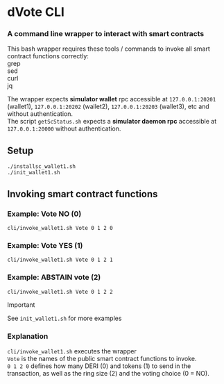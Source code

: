# dVote CLI
### A command line wrapper to interact with smart contracts

This bash wrapper requires these tools / commands to invoke all smart contract functions correctly:<br>
grep<br>
sed<br>
curl<br>
jq<br>

The wrapper expects **simulator wallet** rpc accessible at `127.0.0.1:20201` (wallet1), `127.0.0.1:20202` (wallet2), `127.0.0.1:20203` (wallet3), etc and without authentication.<br>
The script `getScStatus.sh` expects a **simulator daemon rpc** accessible at `127.0.0.1:20000` without authentication.

## Setup

`./installsc_wallet1.sh`<br>
`./init_wallet1.sh`

## Invoking smart contract functions

### Example: Vote NO (0)
`cli/invoke_wallet1.sh Vote 0 1 2 0`

### Example: Vote YES (1)
`cli/invoke_wallet1.sh Vote 0 1 2 1`

### Example: ABSTAIN vote (2)
`cli/invoke_wallet1.sh Vote 0 1 2 2`

> [!IMPORTANT]
> See `init_wallet1.sh` for more examples<br>

### Explanation
`cli/invoke_wallet1.sh` executes the wrapper<br>
`Vote` is the names of the public smart contract functions to invoke.<br>
`0 1 2 0` defines how many DERI (0) and tokens (1) to send in the transaction, as well as the ring size (2) and the voting choice (0 = NO).<br>